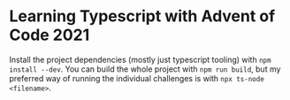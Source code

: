 # Learning Typescript with Advent of Code 2021

Install the project dependencies (mostly just typescript tooling) with `npm install --dev`. You can build the whole project with `npm run build`, but my preferred way of running the individual challenges is with `npx ts-node <filename>`.
